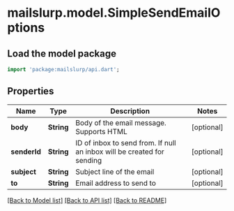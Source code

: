 # mailslurp.model.SimpleSendEmailOptions

## Load the model package
```dart
import 'package:mailslurp/api.dart';
```

## Properties
Name | Type | Description | Notes
------------ | ------------- | ------------- | -------------
**body** | **String** | Body of the email message. Supports HTML | [optional] 
**senderId** | **String** | ID of inbox to send from. If null an inbox will be created for sending | [optional] 
**subject** | **String** | Subject line of the email | [optional] 
**to** | **String** | Email address to send to | [optional] 

[[Back to Model list]](../README#documentation-for-models) [[Back to API list]](../README#documentation-for-api-endpoints) [[Back to README]](../README)


